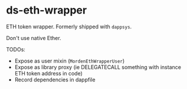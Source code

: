 ds-eth-wrapper
===

ETH token wrapper. Formerly shipped with `dappsys`.

Don't use native Ether.

TODOs:

* Expose as user mixin (`MordenEthWrapperUser`)
* Expose as library proxy (ie DELEGATECALL something with instance ETH token address in code)
* Record dependencies in dappfile
